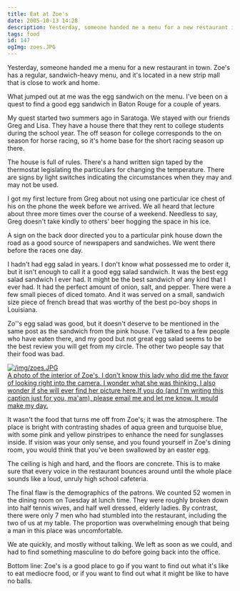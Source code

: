 ```yaml
---
title: Eat at Zoe's
date: 2005-10-13 14:28
description: Yesterday, someone handed me a menu for a new restaurant in town.  Zoe's has a regular, sandwich-heavy menu, and it's located in a new strip mall that is close to work and home.  What jumped out at me was the egg sandwich on the menu.  I've been on a quest to find a good egg sandwich in Baton Rouge for a couple of years.
tags: food
id: 147
ogImg: zoes.JPG
---
```

Yesterday, someone handed me a menu for a new restaurant in town.  Zoe's has a regular, sandwich-heavy menu, and it's located in a new strip mall that is close to work and home.

What jumped out at me was the egg sandwich on the menu.  I've been on a quest to find a good egg sandwich in Baton Rouge for a couple of years.

My quest started two summers ago in Saratoga.  We stayed with our friends Greg and Lisa.  They have a house there that they rent to college students during the school year.  The off season for college corresponds to the on season for horse racing, so it's home base for the short racing season up there.

The house is full of rules.  There's a hand written sign taped by the thermostat legislating the particulars for changing the temperature.  There are signs by light switches indicating the circumstances when they may and may not be used.  

I got my first lecture from Greg about not using one particular ice chest of his on the phone the week before we arrived.  We all heard that lecture about three more times over the course of a weekend.  Needless to say, Greg doesn't take kindly to others' beer hogging the space in his ice.

A sign on the back door directed you to a particular pink house down the road as a good source of newspapers and sandwiches.  We went there before the races one day.

I hadn't had egg salad in years.  I don't know what possessed me to order it, but it isn't enough to call it a good egg salad sandwich.  It was the best egg salad sandwich I ever had.  It might be the best sandwich of any kind that I ever had.  It had the perfect amount of onion, salt, and pepper.  There were a few small pieces of diced tomato.  And it was served on a small, sandwich size piece of french bread that was worthy of the best po-boy shops in Louisiana.

Zo''s egg salad was good, but it doesn't deserve to be mentioned in the same post as the sandwich from the pink house.  I've talked to a few people who have eaten there, and my good but not great egg salad seems to be the best review you will get from my circle.  The other two people say that their food was bad.


<a class="lightview alignright" href="/img/zoes.JPG" data-lightview-caption="A photo of the interior of Zoe's.  I don't know this lady who did me the favor of looking right into the camera.  I wonder what she was thinking.  I also wonder if she will ever find her picture here.If you do (and I'm writing this caption just for you, ma'am), please email me and let me know.  It would make my day." data-lightview-group="group1" style="width:350px;"><img src="/img/zoes.JPG" alt="/img/zoes.JPG"><br><span class="caption">A photo of the interior of Zoe's.  I don't know this lady who did me the favor of looking right into the camera.  I wonder what she was thinking.  I also wonder if she will ever find her picture here.If you do (and I'm writing this caption just for you, ma'am), please email me and let me know.  It would make my day.</span></a>

It wasn't the food that turns me off from Zoe's; it was the atmosphere.  The place is bright with contrasting shades of aqua green and turquoise blue, with some pink and yellow pinstripes to enhance the need for sunglasses inside.  If vision was your only sense, and you found yourself in Zoe's dining room, you would think that you've been swallowed by an easter egg.

The ceiling is high and hard, and the floors are concrete.  This is to make sure that every voice in the restaurant bounces around until the whole place sounds like a loud, unruly high school cafeteria.

The final flaw is the demographics of the patrons.  We counted 52 women in the dining room on Tuesday at lunch time.  They were roughly broken down into half tennis wives, and half well dressed, elderly ladies.  By contrast, there were only 7 men who had stumbled into the restaurant, including the two of us at my table.  The proportion was overwhelming enough that being a man in this place was uncomfortable.

We ate quickly, and mostly without talking.  We left as soon as we could, and had to find something masculine to do before going back into the office.  

Bottom line:  Zoe's is a good place to go if you want to find out what it's like to eat mediocre food, or if you want to find out what it might be like to have no balls.

